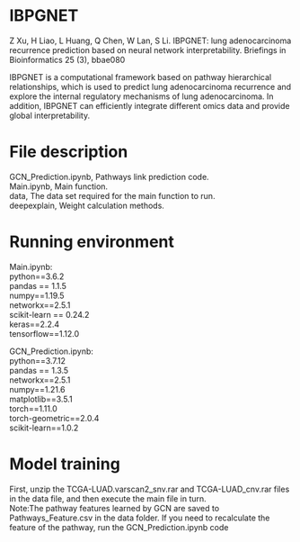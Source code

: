 # IBPGNET
Z Xu, H Liao, L Huang, Q Chen, W Lan, S Li. IBPGNET: lung adenocarcinoma recurrence prediction based on neural network interpretability. Briefings in Bioinformatics 25 (3), bbae080

IBPGNET is a computational framework based on pathway hierarchical relationships, which is used to predict lung adenocarcinoma recurrence and explore the internal regulatory mechanisms of lung adenocarcinoma. In addition, IBPGNET can efficiently integrate different omics data and provide global interpretability.

# File description

GCN_Prediction.ipynb, Pathways link prediction code.  
Main.ipynb, Main function.  
data, The data set required for the main function to run.  
deepexplain, Weight calculation methods.  


# Running environment

Main.ipynb:  
python==3.6.2  
pandas == 1.1.5  
numpy==1.19.5  
networkx==2.5.1  
scikit-learn == 0.24.2  
keras==2.2.4  
tensorflow==1.12.0   

GCN_Prediction.ipynb:  
python==3.7.12  
pandas == 1.3.5   
networkx==2.5.1   
numpy==1.21.6  
matplotlib==3.5.1  
torch==1.11.0  
torch-geometric==2.0.4  
scikit-learn==1.0.2 

# Model training
First, unzip the TCGA-LUAD.varscan2_snv.rar and TCGA-LUAD_cnv.rar files in the data file, and then execute the main file in turn.  
Note:The pathway features learned by GCN are saved to Pathways_Feature.csv in the data folder. If you need to recalculate the feature of the pathway, run the GCN_Prediction.ipynb code  



